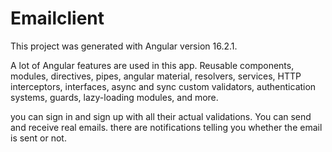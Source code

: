 # Emailclient

This project was generated with Angular version 16.2.1.

A lot of Angular features are used in this app. Reusable components, modules, directives, pipes, angular material, resolvers, services, HTTP interceptors, interfaces, async and sync custom validators, authentication systems, guards, lazy-loading modules, and more.

you can sign in and sign up with all their actual validations. You can send and receive real emails. there are notifications telling you whether the email is sent or not.
